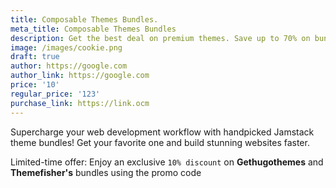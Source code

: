 ```yaml
---
title: Composable Themes Bundles.
meta_title: Composable Themes Bundles
description: Get the best deal on premium themes. Save up to 70% on bundles
image: /images/cookie.png
draft: true
author: https://google.com
author_link: https://google.com
price: '10'
regular_price: '123'
purchase_link: https://link.ocm
---
```

Supercharge your web development workflow with handpicked Jamstack theme bundles! Get your favorite one and build stunning websites faster.

Limited-time offer: Enjoy an exclusive `10% discount` on **Gethugothemes** and **Themefisher's** bundles using the promo code <CopyButton text="STATICHUNT" />
